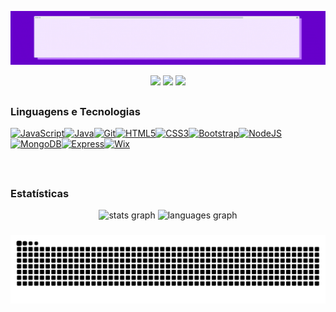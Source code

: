 ![](https://github.com/GiVrgs/GiVrgs/blob/main/gif%20github.gif)

<div align="center"> 
  <a href="https://http://www.youtube.com/@giovannavargas1847" target="_blank"><img src="https://img.shields.io/badge/YouTube-FF0000?style=for-the-badge&logo=youtube&logoColor=white" target="_blank"></a>
  <a href = "givrgsrosendo@gmail.com"><img src="https://img.shields.io/badge/-Gmail-%23333?style=for-the-badge&logo=gmail&logoColor=white" target="_blank"></a>
  <a href="https://www.linkedin.com/in/giovanna-vargas-73a499258" target="_blank"><img src="https://img.shields.io/badge/-LinkedIn-%230077B5?style=for-the-badge&logo=linkedin&logoColor=white" target="_blank"></a> 
  
</div>

 ##


### Linguagens e Tecnologias
<p align="left" height="30" width="40">
<a href="https://developer.mozilla.org/en-US/docs/Web/JavaScript" target="_blank" rel="noreferrer"><img src="https://raw.githubusercontent.com/danielcranney/readme-generator/main/public/icons/skills/javascript-colored.svg" width="36" height="36" alt="JavaScript" /></a><a href="https://www.oracle.com/java/" target="_blank" rel="noreferrer"><img src="https://raw.githubusercontent.com/danielcranney/readme-generator/main/public/icons/skills/java-colored.svg" width="36" height="36" alt="Java" /></a><a href="https://git-scm.com/" target="_blank" rel="noreferrer"><img src="https://raw.githubusercontent.com/danielcranney/readme-generator/main/public/icons/skills/git-colored.svg" width="36" height="36" alt="Git" /></a><a href="https://developer.mozilla.org/en-US/docs/Glossary/HTML5" target="_blank" rel="noreferrer"><img src="https://raw.githubusercontent.com/danielcranney/readme-generator/main/public/icons/skills/html5-colored.svg" width="36" height="36" alt="HTML5" /></a><a href="https://www.w3.org/TR/CSS/#css" target="_blank" rel="noreferrer"><img src="https://raw.githubusercontent.com/danielcranney/readme-generator/main/public/icons/skills/css3-colored.svg" width="36" height="36" alt="CSS3" /></a><a href="https://getbootstrap.com/" target="_blank" rel="noreferrer"><img src="https://raw.githubusercontent.com/danielcranney/readme-generator/main/public/icons/skills/bootstrap-colored.svg" width="36" height="36" alt="Bootstrap" /></a><a href="https://nodejs.org/en/" target="_blank" rel="noreferrer"><img src="https://raw.githubusercontent.com/danielcranney/readme-generator/main/public/icons/skills/nodejs-colored.svg" width="36" height="36" alt="NodeJS" /></a><a href="https://www.mongodb.com/" target="_blank" rel="noreferrer"><img src="https://raw.githubusercontent.com/danielcranney/readme-generator/main/public/icons/skills/mongodb-colored.svg" width="36" height="36" alt="MongoDB" /></a><a href="https://expressjs.com/" target="_blank" rel="noreferrer"><img src="https://raw.githubusercontent.com/danielcranney/readme-generator/main/public/icons/skills/express-colored.svg" width="36" height="36" alt="Express" /></a><a href="https://wix.com" target="_blank" rel="noreferrer"><img src="https://raw.githubusercontent.com/danielcranney/readme-generator/main/public/icons/skills/wix-colored.svg" width="36" height="36" alt="Wix" /></a>
</p>

<br>

 ##

### Estatísticas

<div align="center">
  <img src="https://github-readme-stats.vercel.app/api?username=GiVrgs&hide_title=false&hide_rank=false&show_icons=true&include_all_commits=true&count_private=true&disable_animations=false&title_color=a855f7&text_color=ffffff&icon_color=a855f7&bg_color=181824&locale=pt-br&hide_border=true" height="180" alt="stats graph"  />
  <img src="https://github-readme-stats.vercel.app/api/top-langs?username=GiVrgs&locale=pt-br&hide_title=false&layout=compact&card_width=320&langs_count=7&title_color=a855f7&text_color=ffffff&icon_color=a855f7&bg_color=181824&hide_border=true" height="150" alt="languages graph"  />
</div>

###


<picture align="center">
  <source media="(prefers-color-scheme: dark)" srcset="https://raw.githubusercontent.com/GiVrgs/GiVrgs/output/github-contribution-grid-snake-dark.svg">
  <source media="(prefers-color-scheme: light)" srcset="https://raw.githubusercontent.com/GiVrgs/GiVrgs/output/github-contribution-grid-snake.svg">
  <img  alt="github contribution grid snake animation" src="https://raw.githubusercontent.com/GiVrgs/GiVrgs/output/github-contribution-grid-snake.svg">
</picture>

